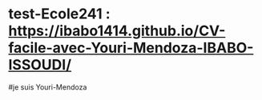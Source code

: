 # test-Ecole241 : https://ibabo1414.github.io/CV-facile-avec-Youri-Mendoza-IBABO-ISSOUDI/
#je suis Youri-Mendoza
